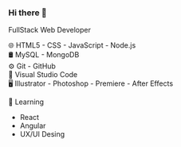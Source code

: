 ### Hi there 👋

FullStack Web Developer

🌐 HTML5 - CSS - JavaScript - Node.js    
🛢 MySQL - MongoDB    
⚙️ Git - GitHub  
🔧 Visual Studio Code  
🖥 Illustrator - Photoshop - Premiere - After Effects   



🌱 Learning
- React
- Angular
- UX/UI Desing

